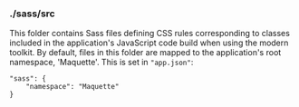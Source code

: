 ### ./sass/src

This folder contains Sass files defining CSS rules corresponding to classes
included in the application's JavaScript code build when using the modern toolkit.
By default, files in this folder are mapped to the application's root namespace, 'Maquette'.
This is set in `"app.json"`:

    "sass": {
        "namespace": "Maquette"
    }